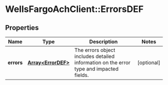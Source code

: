 # WellsFargoAchClient::ErrorsDEF

## Properties
Name | Type | Description | Notes
------------ | ------------- | ------------- | -------------
**errors** | [**Array&lt;ErrorDEF&gt;**](ErrorDEF.md) | The errors object includes detailed information on the error type and impacted fields. | [optional] 


